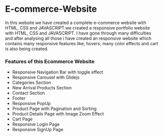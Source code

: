 # E-commerce-Website
In this website we have created a complete e-commerce website with HTML, CSS and JAVASCRIPT.we created a responsive portfolio website with HTML, CSS and JAVASCRIPT. I have gone through many difficulties and after analysing all those i have created an responsive website which contains many responsive features like, hovers; many color effects and cart is also being created.

### Features of this Ecommerce Website

- Responsive Navigation Bar with toggle effect
- Responsive Carousel with Glidejs
- Categories Section
- New Arrival Products Section
- Contact Section
- Footer
- Responsive PopUp
- Product Page with Pagination and Sorting
- Product Details Page with Image Zoom Effect
- Cart Page
- Responsive Login Page
- Responsive SignUp Page
